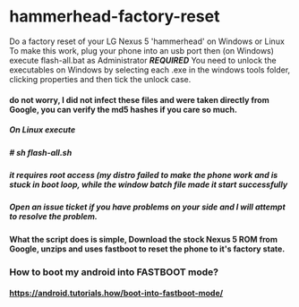 # hammerhead-factory-reset
Do a factory reset of your LG Nexus 5 'hammerhead' on Windows or Linux
To make this work, plug your phone into an usb port then (on Windows) execute flash-all.bat as Administrator 
***REQUIRED*** You need to unlock the executables on Windows by selecting each .exe in the windows tools folder, clicking properties and then tick the unlock case.
#### do not worry, I did not infect these files and were taken directly from Google, you can verify the md5 hashes if you care so much.
##### On Linux execute
##### # sh flash-all.sh
##### it requires root access (my distro failed to make the phone work and is stuck in boot loop, while the window batch file made it start successfully
##### Open an issue ticket if you have problems on your side and I will attempt to resolve the problem.
#### What the script does is simple, Download the stock Nexus 5 ROM from Google, unzips and uses fastboot to reset the phone to it's factory state.

### How to boot my android into FASTBOOT mode?
#### https://android.tutorials.how/boot-into-fastboot-mode/
